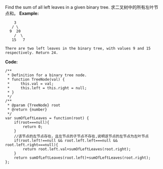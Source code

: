 Find the sum of all left leaves in a given binary tree.
求二叉树中的所有左叶节点和。
**Example:**

	    3
	   / \
	  9  20
	    /  \
	   15   7
	
	There are two left leaves in the binary tree, with values 9 and 15 respectively. Return 24.

**Code:**

	/**
	 * Definition for a binary tree node.
	 * function TreeNode(val) {
	 *     this.val = val;
	 *     this.left = this.right = null;
	 * }
	 */
	/**
	 * @param {TreeNode} root
	 * @return {number}
	 */
	var sumOfLeftLeaves = function(root) {
		if(root===null){
		    return 0;
		}
	    //该节点的左节点存在，且左节点的子节点不存在,说明该节点的左节点为左叶节点
	    if(root.left!==null && root.left.left===null && root.left.right===null){
	    	return root.left.val+sumOfLeftLeaves(root.right);
	    }
	    return sumOfLeftLeaves(root.left)+sumOfLeftLeaves(root.right);
	};